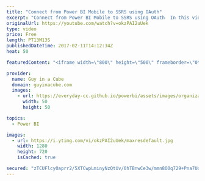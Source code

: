 ```yaml
---
title: "Connect from Power BI Mobile to SSRS using OAuth"
excerpt: "Connect from Power BI Mobile to SSRS using OAuth  In this video, I show you how to configure Active Directory Federated Services (ADFS) and the Web Application Proxy (WAP) role, in Windows 2016, so that you can connect from Power BI mobile to SQL Server Reporting Services using OAuth.  The ADFS and WAP"
originalUrl: https://youtube.com/watch?v=okzPAI2uUek
type: video
price: Free
length: PT13M13S
publishedDateTime: 2017-02-11T14:12:34Z
heat: 50

featuredContent: "<iframe width=\"800\" height=\"500\" frameborder=\"0\" src=\"https://www.youtube.com/embed/okzPAI2uUek\" allow=\"accelerometer; autoplay; encrypted-media; gyroscope; picture-in-picture\" allowfullscreen></iframe>"

provider:
  name: Guy in a Cube
  domain: guyinacube.com
  images:
    - url: https://everyday-cc.github.io/powerbi/assets/images/organizations/guyinacube.com-50x50.jpg
      width: 50
      height: 50

topics:
  - Power BI

images:
  - url: https://i.ytimg.com/vi/okzPAI2uUek/maxresdefault.jpg
    width: 1280
    height: 720
    isCached: true

secured: "zTCUFlcyOaprr2/5XTCwpLminyNzQtUv/0hTBnwCe3w/mmn8O0q729+Pna7UojUBjJj9MR37mRxAy0KcPAgjuzGqewLf6ZX/Zb3gFp/yI6yzhHkp4OO4Z2DPmq8DQaEq3ZroQTOTWdS2YG+gjHnFmE072jjNxZQJRvqJaotWCVGqy+91upK7RzDBsNFNAjz4+yIn5ejbAIYr/FB2eS2nipG5FS6JtRcIcta/BZzrEBPlOuvIHVh1Qpak6Il6q++xxRG7nMxkyovyQTYueQ5LO+rUUtFHwOPbxjFylHDaWcbLi5wC6Wil7wBby1jZlrq95JgHNCHLuPkDB2Z9xZkoFQyrAXs4KUSCvsakDjFrtKxcCjtmi9ikT8hYX3yQbbRVT1vE28NQ22QNLV8dL42kipWObeFkcyWM55nzGpJzepY=;VTrpuAQ2S5c5XQtguMDDvw=="
---
```


